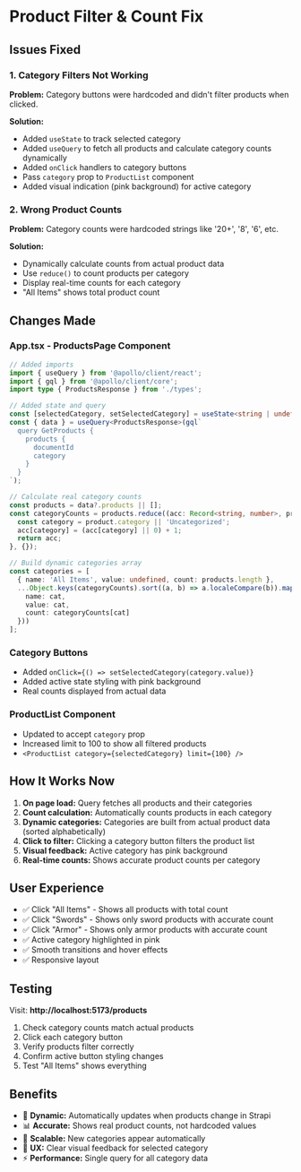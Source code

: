 # Product Filter & Count Fix

## Issues Fixed

### 1. **Category Filters Not Working**
**Problem:** Category buttons were hardcoded and didn't filter products when clicked.

**Solution:**
- Added `useState` to track selected category
- Added `useQuery` to fetch all products and calculate category counts dynamically
- Added `onClick` handlers to category buttons
- Pass `category` prop to `ProductList` component
- Added visual indication (pink background) for active category

### 2. **Wrong Product Counts**
**Problem:** Category counts were hardcoded strings like '20+', '8', '6', etc.

**Solution:**
- Dynamically calculate counts from actual product data
- Use `reduce()` to count products per category
- Display real-time counts for each category
- "All Items" shows total product count

## Changes Made

### App.tsx - ProductsPage Component

```typescript
// Added imports
import { useQuery } from '@apollo/client/react';
import { gql } from '@apollo/client/core';
import type { ProductsResponse } from './types';

// Added state and query
const [selectedCategory, setSelectedCategory] = useState<string | undefined>(undefined);
const { data } = useQuery<ProductsResponse>(gql`
  query GetProducts {
    products {
      documentId
      category
    }
  }
`);

// Calculate real category counts
const products = data?.products || [];
const categoryCounts = products.reduce((acc: Record<string, number>, product) => {
  const category = product.category || 'Uncategorized';
  acc[category] = (acc[category] || 0) + 1;
  return acc;
}, {});

// Build dynamic categories array
const categories = [
  { name: 'All Items', value: undefined, count: products.length },
  ...Object.keys(categoryCounts).sort((a, b) => a.localeCompare(b)).map(cat => ({
    name: cat,
    value: cat,
    count: categoryCounts[cat]
  }))
];
```

### Category Buttons
- Added `onClick={() => setSelectedCategory(category.value)}`
- Added active state styling with pink background
- Real counts displayed from actual data

### ProductList Component
- Updated to accept `category` prop
- Increased limit to 100 to show all filtered products
- `<ProductList category={selectedCategory} limit={100} />`

## How It Works Now

1. **On page load:** Query fetches all products and their categories
2. **Count calculation:** Automatically counts products in each category
3. **Dynamic categories:** Categories are built from actual product data (sorted alphabetically)
4. **Click to filter:** Clicking a category button filters the product list
5. **Visual feedback:** Active category has pink background
6. **Real-time counts:** Shows accurate product counts per category

## User Experience

- ✅ Click "All Items" - Shows all products with total count
- ✅ Click "Swords" - Shows only sword products with accurate count
- ✅ Click "Armor" - Shows only armor products with accurate count
- ✅ Active category highlighted in pink
- ✅ Smooth transitions and hover effects
- ✅ Responsive layout

## Testing

Visit: **http://localhost:5173/products**

1. Check category counts match actual products
2. Click each category button
3. Verify products filter correctly
4. Confirm active button styling changes
5. Test "All Items" shows everything

## Benefits

- 🎯 **Dynamic:** Automatically updates when products change in Strapi
- 📊 **Accurate:** Shows real product counts, not hardcoded values
- 🔄 **Scalable:** New categories appear automatically
- 💅 **UX:** Clear visual feedback for selected category
- ⚡ **Performance:** Single query for all category data
